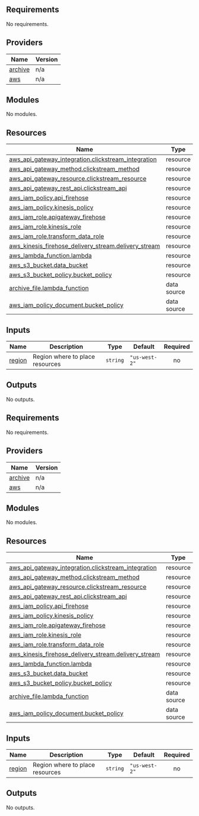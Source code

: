 ## Requirements

No requirements.

## Providers

| Name                                                         | Version |
| ------------------------------------------------------------ | ------- |
| <a name="provider_archive"></a> [archive](#provider_archive) | n/a     |
| <a name="provider_aws"></a> [aws](#provider_aws)             | n/a     |

## Modules

No modules.

## Resources

| Name                                                                                                                                                                 | Type        |
| -------------------------------------------------------------------------------------------------------------------------------------------------------------------- | ----------- |
| [aws_api_gateway_integration.clickstream_integration](https://registry.terraform.io/providers/hashicorp/aws/latest/docs/resources/api_gateway_integration)           | resource    |
| [aws_api_gateway_method.clickstream_method](https://registry.terraform.io/providers/hashicorp/aws/latest/docs/resources/api_gateway_method)                          | resource    |
| [aws_api_gateway_resource.clickstream_resource](https://registry.terraform.io/providers/hashicorp/aws/latest/docs/resources/api_gateway_resource)                    | resource    |
| [aws_api_gateway_rest_api.clickstream_api](https://registry.terraform.io/providers/hashicorp/aws/latest/docs/resources/api_gateway_rest_api)                         | resource    |
| [aws_iam_policy.api_firehose](https://registry.terraform.io/providers/hashicorp/aws/latest/docs/resources/iam_policy)                                                | resource    |
| [aws_iam_policy.kinesis_policy](https://registry.terraform.io/providers/hashicorp/aws/latest/docs/resources/iam_policy)                                              | resource    |
| [aws_iam_role.apigateway_firehose](https://registry.terraform.io/providers/hashicorp/aws/latest/docs/resources/iam_role)                                             | resource    |
| [aws_iam_role.kinesis_role](https://registry.terraform.io/providers/hashicorp/aws/latest/docs/resources/iam_role)                                                    | resource    |
| [aws_iam_role.transform_data_role](https://registry.terraform.io/providers/hashicorp/aws/latest/docs/resources/iam_role)                                             | resource    |
| [aws_kinesis_firehose_delivery_stream.delivery_stream](https://registry.terraform.io/providers/hashicorp/aws/latest/docs/resources/kinesis_firehose_delivery_stream) | resource    |
| [aws_lambda_function.lambda](https://registry.terraform.io/providers/hashicorp/aws/latest/docs/resources/lambda_function)                                            | resource    |
| [aws_s3_bucket.data_bucket](https://registry.terraform.io/providers/hashicorp/aws/latest/docs/resources/s3_bucket)                                                   | resource    |
| [aws_s3_bucket_policy.bucket_policy](https://registry.terraform.io/providers/hashicorp/aws/latest/docs/resources/s3_bucket_policy)                                   | resource    |
| [archive_file.lambda_function](https://registry.terraform.io/providers/hashicorp/archive/latest/docs/data-sources/file)                                              | data source |
| [aws_iam_policy_document.bucket_policy](https://registry.terraform.io/providers/hashicorp/aws/latest/docs/data-sources/iam_policy_document)                          | data source |

## Inputs

| Name                                                | Description                     | Type     | Default       | Required |
| --------------------------------------------------- | ------------------------------- | -------- | ------------- | :------: |
| <a name="input_region"></a> [region](#input_region) | Region where to place resources | `string` | `"us-west-2"` |    no    |

## Outputs

No outputs.
## Requirements

No requirements.

## Providers

| Name | Version |
|------|---------|
| <a name="provider_archive"></a> [archive](#provider\_archive) | n/a |
| <a name="provider_aws"></a> [aws](#provider\_aws) | n/a |

## Modules

No modules.

## Resources

| Name | Type |
|------|------|
| [aws_api_gateway_integration.clickstream_integration](https://registry.terraform.io/providers/hashicorp/aws/latest/docs/resources/api_gateway_integration) | resource |
| [aws_api_gateway_method.clickstream_method](https://registry.terraform.io/providers/hashicorp/aws/latest/docs/resources/api_gateway_method) | resource |
| [aws_api_gateway_resource.clickstream_resource](https://registry.terraform.io/providers/hashicorp/aws/latest/docs/resources/api_gateway_resource) | resource |
| [aws_api_gateway_rest_api.clickstream_api](https://registry.terraform.io/providers/hashicorp/aws/latest/docs/resources/api_gateway_rest_api) | resource |
| [aws_iam_policy.api_firehose](https://registry.terraform.io/providers/hashicorp/aws/latest/docs/resources/iam_policy) | resource |
| [aws_iam_policy.kinesis_policy](https://registry.terraform.io/providers/hashicorp/aws/latest/docs/resources/iam_policy) | resource |
| [aws_iam_role.apigateway_firehose](https://registry.terraform.io/providers/hashicorp/aws/latest/docs/resources/iam_role) | resource |
| [aws_iam_role.kinesis_role](https://registry.terraform.io/providers/hashicorp/aws/latest/docs/resources/iam_role) | resource |
| [aws_iam_role.transform_data_role](https://registry.terraform.io/providers/hashicorp/aws/latest/docs/resources/iam_role) | resource |
| [aws_kinesis_firehose_delivery_stream.delivery_stream](https://registry.terraform.io/providers/hashicorp/aws/latest/docs/resources/kinesis_firehose_delivery_stream) | resource |
| [aws_lambda_function.lambda](https://registry.terraform.io/providers/hashicorp/aws/latest/docs/resources/lambda_function) | resource |
| [aws_s3_bucket.data_bucket](https://registry.terraform.io/providers/hashicorp/aws/latest/docs/resources/s3_bucket) | resource |
| [aws_s3_bucket_policy.bucket_policy](https://registry.terraform.io/providers/hashicorp/aws/latest/docs/resources/s3_bucket_policy) | resource |
| [archive_file.lambda_function](https://registry.terraform.io/providers/hashicorp/archive/latest/docs/data-sources/file) | data source |
| [aws_iam_policy_document.bucket_policy](https://registry.terraform.io/providers/hashicorp/aws/latest/docs/data-sources/iam_policy_document) | data source |

## Inputs

| Name | Description | Type | Default | Required |
|------|-------------|------|---------|:--------:|
| <a name="input_region"></a> [region](#input\_region) | Region where to place resources | `string` | `"us-west-2"` | no |

## Outputs

No outputs.
